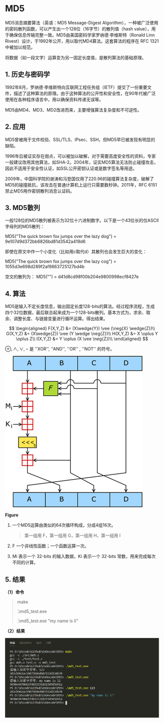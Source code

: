 # MD5

MD5消息摘要算法（英语：MD5 Message-Digest Algorithm），一种被广泛使用的密码散列函数，可以产生出一个128位（16字节）的散列值（hash value），用于确保信息传输完整一致。MD5由美国密码学家罗纳德·李维斯特（Ronald Linn Rivest）设计，于1992年公开，用以取代MD4算法。这套算法的程序在 RFC 1321 中被加以规范。

将数据（如一段文字）运算变为另一固定长度值，是散列算法的基础原理。

## 1. 历史与密码学
1992年8月，罗纳德·李维斯特向互联网工程任务组（IETF）提交了一份重要文件，描述了这种算法的原理。由于这种算法的公开性和安全性，在90年代被广泛使用在各种程序语言中，用以确保资料传递无误等。

MD5由MD4、MD3、MD2改进而来，主要增强算法复杂度和不可逆性。

## 2. 应用
MD5曾被用于文件校验、SSL/TLS、IPsec、SSH，但MD5早已被发现有明显的缺陷。

1996年后被证实存在弱点，可以被加以破解，对于需要高度安全性的资料，专家一般建议改用其他算法，如SHA-2。2004年，证实MD5算法无法防止碰撞攻击，因此不适用于安全性认证，如SSL公开密钥认证或是数字签名等用途。

2009年，中国科学院的谢涛和冯登国仅用了220.96的碰撞算法复杂度，破解了MD5的碰撞抵抗，该攻击在普通计算机上运行只需要数秒钟。2011年，RFC 6151 禁止MD5用作密钥散列消息认证码。

## 3. MD5散列
一般128位的MD5散列被表示为32位十六进制数字。以下是一个43位长的仅ASCII字母列的MD5散列：

MD5("The quick brown fox jumps over the lazy dog")
= 9e107d9d372bb6826bd81d3542a419d6

即使在原文中作一个小变化（比如用c取代d）其散列也会发生巨大的变化：

MD5("The quick brown fox jumps over the lazy cog")
= 1055d3e698d289f2af8663725127bd4b

空文的散列为：
MD5("") = d41d8cd98f00b204e9800998ecf8427e

## 4. 算法 
MD5是输入不定长度信息，输出固定长度128-bits的算法。经过程序流程，生成四个32位数据，最后联合起来成为一个128-bits散列。基本方式为，求余、取余、调整长度、与链接变量进行循环运算。得出结果。

$$
\begin{aligned}
    F(X,Y,Z) &= (X\wedge{Y}) \vee (\neg{X} \wedge{Z})\\
    G(X,Y,Z) &= (X\wedge{Z}) \vee (Y \wedge \neg{Z})\\
    H(X,Y,Z) &= X \oplus Y \oplus Z\\
    I(X,Y,Z) &= Y \oplus (X \vee \neg{Z})\\
\end{aligned}
$$

$\oplus, \wedge, \vee, \neg$ 是 ''XOR'', ''AND'', ''OR'' , ''NOT'' 的符号。

![](../picture/MD5.png)

**Figure**

1. 一个MD5运算由类似的64次循环构成，分成4组16次。

   > 第一组用 F，第一组用 G，第一组用 H，第一组用 I

2. F 一个非线性函数；一个函数运算一次。

3. Mi 表示一个 32-bits 的输入数据，Ki 表示一个 32-bits 常数，用来完成每次不同的计算。

## 5. 结果

**（1）命令**

> make
>
> .\md5_test.exe
>
> .\md5_test.exe "my name is li"  


**（2）结果**

![](../picture/MD5_result.png)